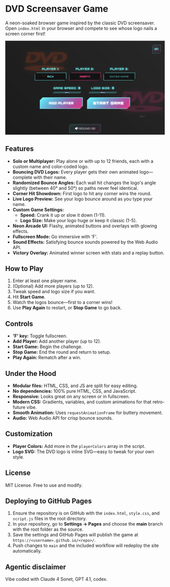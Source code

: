 # DVD Screensaver Game

A neon-soaked browser game inspired by the classic DVD screensaver. Open `index.html` in your browser and compete to see whose logo nails a screen corner first!

![](dvd-screensaver-game.png)

## Features
- **Solo or Multiplayer:** Play alone or with up to 12 friends, each with a custom name and color-coded logo.
- **Bouncing DVD Logos:** Every player gets their own animated logo—complete with their name.
- **Randomized Bounce Angles:** Each wall hit changes the logo's angle slightly (between 40° and 50°) so paths never feel identical.
- **Corner Hit Showdown:** First logo to hit any corner wins the round.
- **Live Logo Preview:** See your logo bounce around as you type your name.
- **Custom Game Settings:**
  - **Speed:** Crank it up or slow it down (1-11).
  - **Logo Size:** Make your logo huge or keep it classic (1-5).
- **Neon Arcade UI:** Flashy, animated buttons and overlays with glowing effects.
- **Fullscreen Mode:** Go immersive with 'F'.
- **Sound Effects:** Satisfying bounce sounds powered by the Web Audio API.
- **Victory Overlay:** Animated winner screen with stats and a replay button.

## How to Play
1. Enter at least one player name.
2. (Optional) Add more players (up to 12).
3. Tweak speed and logo size if you want.
4. Hit **Start Game**.
5. Watch the logos bounce—first to a corner wins!
6. Use **Play Again** to restart, or **Stop Game** to go back.

## Controls
- **'F' key:** Toggle fullscreen.
- **Add Player:** Add another player (up to 12).
- **Start Game:** Begin the challenge.
- **Stop Game:** End the round and return to setup.
- **Play Again:** Rematch after a win.

## Under the Hood
- **Modular files:** HTML, CSS, and JS are split for easy editing.
- **No dependencies:** 100% pure HTML, CSS, and JavaScript.
- **Responsive:** Looks great on any screen or in fullscreen.
- **Modern CSS:** Gradients, variables, and custom animations for that retro-future vibe.
- **Smooth Animation:** Uses `requestAnimationFrame` for buttery movement.
- **Audio:** Web Audio API for crisp bounce sounds.

## Customization
- **Player Colors:** Add more in the `playerColors` array in the script.
- **Logo SVG:** The DVD logo is inline SVG—easy to tweak for your own style.

## License
MIT License. Free to use and modify.

## Deploying to GitHub Pages
1. Ensure the repository is on GitHub with the `index.html`, `style.css`, and `script.js` files in the root directory.
2. In your repository, go to **Settings → Pages** and choose the **main** branch with the root folder as the source.
3. Save the settings and GitHub Pages will publish the game at `https://<username>.github.io/<repo>/`.
4. Push changes to `main` and the included workflow will redeploy the site automatically.

## Agentic disclaimer

Vibe coded with Claude 4 Sonet, GPT 4.1, codex.
